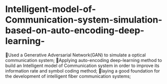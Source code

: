 # Intelligent-model-of-Communication-system-simulation-based-on-auto-encoding-deep-learning-
Used a Generative Adversarial Network(GAN) to simulate a optical communication system; Applying auto-encoding deep-learning method to build an Intelligent model of Communication system in order to improve its information rate and symbol coding method; laying a good foundation for the development of intelligent fiber communication systems;
